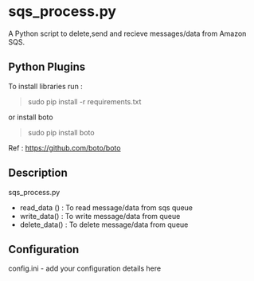 sqs_process.py
========

A Python script to delete,send and recieve messages/data from Amazon SQS.

## Python Plugins
To install libraries run : 
> sudo pip install -r requirements.txt
 
 or install boto
 
 > sudo pip install boto

Ref : https://github.com/boto/boto

## Description
   sqs_process.py
   - read_data () : To read message/data from sqs queue
   - write_data() : To write message/data from queue
   - delete_data() : To delete message/data from queue
## Configuration
   config.ini -  add your configuration details here 






